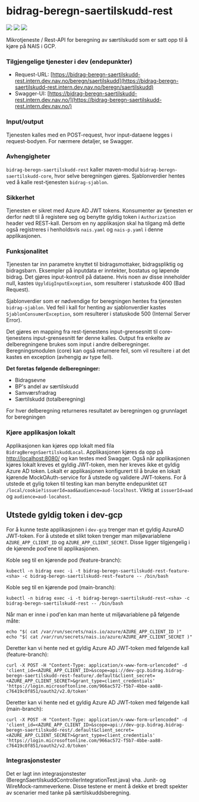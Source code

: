 # bidrag-beregn-saertilskudd-rest

[![](https://github.com/navikt/bidrag-beregn-saertilskudd-rest/actions/workflows/ci.yaml/badge.svg)](https://github.com/navikt/bidrag-beregn-saertilskudd-rest/actions/workflows/ci.yaml)
[![](https://github.com/navikt/bidrag-beregn-saertilskudd-rest/actions/workflows/pr.yaml/badge.svg)](https://github.com/navikt/bidrag-beregn-saertilskudd-rest/actions/workflows/pr.yaml)
[![](https://github.com/navikt/bidrag-beregn-saertilskudd-rest/actions/workflows/release.yaml/badge.svg)](https://github.com/navikt/bidrag-beregn-saertilskudd-rest/actions/workflows/release.yaml)

Mikrotjeneste / Rest-API for beregning av særtilskudd som er satt opp til å kjøre på NAIS i GCP.

### Tilgjengelige tjenester i dev (endepunkter)
* Request-URL: [https://bidrag-beregn-saertilskudd-rest.intern.dev.nav.no/beregn/saertilskudd](https://bidrag-beregn-saertilskudd-rest.intern.dev.nav.no/beregn/saertilskudd)
* Swagger-UI: [https://bidrag-beregn-saertilskudd-rest.intern.dev.nav.no/](https://bidrag-beregn-saertilskudd-rest.intern.dev.nav.no/)

### Input/output
Tjenesten kalles med en POST-request, hvor input-dataene legges i request-bodyen. For nærmere detaljer, se Swagger.

### Avhengigheter
`bidrag-beregn-saertilskudd-rest` kaller maven-modul `bidrag-beregn-saertilskudd-core`, hvor selve beregningen gjøres.
Sjablonverdier hentes ved å kalle rest-tjenesten `bidrag-sjablon`.

### Sikkerhet
Tjenesten er sikret med Azure AD JWT tokens. Konsumenter av tjenesten er derfor nødt til å registere seg og benytte gyldig token i `Authorization` header ved REST-kall. Dersom en ny applikasjon skal ha tilgang må dette også registreres i henholdsvis `nais.yaml` og `nais-p.yaml` i denne applikasjonen.

### Funksjonalitet
Tjenesten tar inn parametre knyttet til bidragsmottaker, bidragspliktig og bidragsbarn. Eksempler på inputdata er inntekter, bostatus og løpende
bidrag. Det gjøres input-kontroll på dataene. Hvis noen av disse inneholder null, kastes `UgyldigInputException`, som resulterer i statuskode 
400 (Bad Request).

Sjablonverdier som er nødvendige for beregningen hentes fra tjenesten `bidrag-sjablon`. Ved feil i kall for henting av sjablonverdier kastes `SjablonConsumerException`, som resulterer i statuskode 500 (Internal Server Error).

Det gjøres en mapping fra rest-tjenestens input-grensesnitt til core-tjenestens input-grensesnitt før denne kalles. Output fra enkelte av
delberegningene brukes som input i andre delberegninger. Beregningsmodulen (core) kan også returnere feil, som vil resultere i at det kastes en
exception (avhengig av type feil).

**Det foretas følgende delberegninger:**
* Bidragsevne
* BP's andel av særtilskudd
* Samværsfradrag
* Særtilskudd (totalberegning)

For hver delberegning returneres resultatet av beregningen og grunnlaget for beregningen

### Kjøre applikasjon lokalt
Applikasjonen kan kjøres opp lokalt med fila `BidragBeregnSaertilskuddLocal`. Applikasjonen kjøres da opp på [http://localhost:8080/](http://localhost:8080/) og kan testes med Swagger. Også når applikasjonen kjøres lokalt kreves et gyldig JWT-token, men her kreves ikke et gyldig Azure AD token. Lokalt er applikasjonen konfigurert til å bruke en lokalt kjørende MockOAuth-service for å utstede og validere JWT-tokens. For å utstede et gylig token til testing kan man benytte endepunktet `GET /local/cookie?issuerId=aad&audience=aud-localhost`. Viktig at `issuerId=aad` og `audience=aud-locahost`.


## Utstede gyldig token i dev-gcp
For å kunne teste applikasjonen i `dev-gcp` trenger man et gyldig AzureAD JWT-token. For å utstede et slikt token trenger man miljøvariablene `AZURE_APP_CLIENT_ID` og `AZURE_APP_CLIENT_SECRET`. Disse ligger tilgjengelig i de kjørende pod'ene til applikasjonen.

Koble seg til en kjørende pod (feature-branch):
```
kubectl -n bidrag exec -i -t bidrag-beregn-saertilskudd-rest-feature-<sha> -c bidrag-beregn-saertilskudd-rest-feature -- /bin/bash
```

Koble seg til en kjørende pod (main-branch):
```
kubectl -n bidrag exec -i -t bidrag-beregn-saertilskudd-rest-<sha> -c bidrag-beregn-saertilskudd-rest -- /bin/bash
```

Når man er inne i pod'en kan man hente ut miljøvariablene på følgende måte:
```
echo "$( cat /var/run/secrets/nais.io/azure/AZURE_APP_CLIENT_ID )"
echo "$( cat /var/run/secrets/nais.io/azure/AZURE_APP_CLIENT_SECRET )"
```

Deretter kan vi hente ned et gyldig Azure AD JWT-token med følgende kall (feature-branch):
```
curl -X POST -H "Content-Type: application/x-www-form-urlencoded" -d 'client_id=<AZURE_APP_CLIENT_ID>&scope=api://dev-gcp.bidrag.bidrag-beregn-saertilskudd-rest-feature/.default&client_secret=<AZURE_APP_CLIENT_SECRET>&grant_type=client_credentials' 'https://login.microsoftonline.com/966ac572-f5b7-4bbe-aa88-c76419c0f851/oauth2/v2.0/token'
```

Deretter kan vi hente ned et gyldig Azure AD JWT-token med følgende kall (main-branch):
```
curl -X POST -H "Content-Type: application/x-www-form-urlencoded" -d 'client_id=<AZURE_APP_CLIENT_ID>&scope=api://dev-gcp.bidrag.bidrag-beregn-saertilskudd-rest/.default&client_secret=<AZURE_APP_CLIENT_SECRET>&grant_type=client_credentials' 'https://login.microsoftonline.com/966ac572-f5b7-4bbe-aa88-c76419c0f851/oauth2/v2.0/token'
```

### Integrasjonstester
Det er lagt inn integrasjonstester (BeregnSaertilskuddControllerIntegrationTest.java) vha. Junit- og WireMock-rammeverkene. Disse testene er ment å
dekke et bredt spekter av scenarier med tanke på særtilskuddsberegning.
